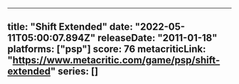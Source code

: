 
---
title: "Shift Extended"
date: "2022-05-11T05:00:07.894Z"
releaseDate: "2011-01-18"
platforms: ["psp"]
score: 76
metacriticLink: "https://www.metacritic.com/game/psp/shift-extended"
series: []
---
